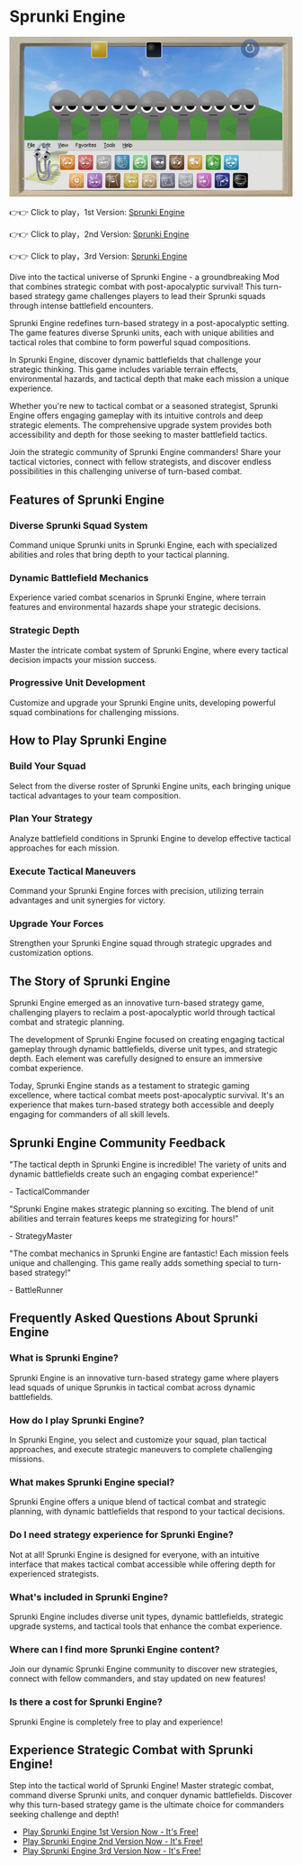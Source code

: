 # Sprunki Engine

![Sprunki Engine](https://raw.githubusercontent.com/sprunkiscrunkly/sprunki-engine/refs/heads/main/sprunki-engine.png "Sprunki Engine")

👉👉 Click to play，1st Version: [Sprunki Engine](https://sprunksters.com/sprunki-engine/ "Sprunki Engine")

👉👉 Click to play，2nd Version: [Sprunki Engine](https://sprunkiscrunkly.com/sprunki-engine/ "Sprunki Engine")

👉👉 Click to play，3rd Version: [Sprunki Engine](https://sprunkipyramixed.com/sprunki-engine/ "Sprunki Engine")

Dive into the tactical universe of Sprunki Engine - a groundbreaking Mod that combines strategic combat with post-apocalyptic survival! This turn-based strategy game challenges players to lead their Sprunki squads through intense battlefield encounters.

Sprunki Engine redefines turn-based strategy in a post-apocalyptic setting. The game features diverse Sprunki units, each with unique abilities and tactical roles that combine to form powerful squad compositions.

In Sprunki Engine, discover dynamic battlefields that challenge your strategic thinking. This game includes variable terrain effects, environmental hazards, and tactical depth that make each mission a unique experience.

Whether you're new to tactical combat or a seasoned strategist, Sprunki Engine offers engaging gameplay with its intuitive controls and deep strategic elements. The comprehensive upgrade system provides both accessibility and depth for those seeking to master battlefield tactics.

Join the strategic community of Sprunki Engine commanders! Share your tactical victories, connect with fellow strategists, and discover endless possibilities in this challenging universe of turn-based combat.

## Features of Sprunki Engine

### Diverse Sprunki Squad System

Command unique Sprunki units in Sprunki Engine, each with specialized abilities and roles that bring depth to your tactical planning.

### Dynamic Battlefield Mechanics

Experience varied combat scenarios in Sprunki Engine, where terrain features and environmental hazards shape your strategic decisions.

### Strategic Depth

Master the intricate combat system of Sprunki Engine, where every tactical decision impacts your mission success.

### Progressive Unit Development

Customize and upgrade your Sprunki Engine units, developing powerful squad combinations for challenging missions.

## How to Play Sprunki Engine

### Build Your Squad

Select from the diverse roster of Sprunki Engine units, each bringing unique tactical advantages to your team composition.

### Plan Your Strategy

Analyze battlefield conditions in Sprunki Engine to develop effective tactical approaches for each mission.

### Execute Tactical Maneuvers

Command your Sprunki Engine forces with precision, utilizing terrain advantages and unit synergies for victory.

### Upgrade Your Forces

Strengthen your Sprunki Engine squad through strategic upgrades and customization options.

## The Story of Sprunki Engine

Sprunki Engine emerged as an innovative turn-based strategy game, challenging players to reclaim a post-apocalyptic world through tactical combat and strategic planning.

The development of Sprunki Engine focused on creating engaging tactical gameplay through dynamic battlefields, diverse unit types, and strategic depth. Each element was carefully designed to ensure an immersive combat experience.

Today, Sprunki Engine stands as a testament to strategic gaming excellence, where tactical combat meets post-apocalyptic survival. It's an experience that makes turn-based strategy both accessible and deeply engaging for commanders of all skill levels.

## Sprunki Engine Community Feedback

"The tactical depth in Sprunki Engine is incredible! The variety of units and dynamic battlefields create such an engaging combat experience!"

\- TacticalCommander

"Sprunki Engine makes strategic planning so exciting. The blend of unit abilities and terrain features keeps me strategizing for hours!"

\- StrategyMaster

"The combat mechanics in Sprunki Engine are fantastic! Each mission feels unique and challenging. This game really adds something special to turn-based strategy!"

\- BattleRunner

## Frequently Asked Questions About Sprunki Engine

### What is Sprunki Engine?

Sprunki Engine is an innovative turn-based strategy game where players lead squads of unique Sprunkis in tactical combat across dynamic battlefields.

### How do I play Sprunki Engine?

In Sprunki Engine, you select and customize your squad, plan tactical approaches, and execute strategic maneuvers to complete challenging missions.

### What makes Sprunki Engine special?

Sprunki Engine offers a unique blend of tactical combat and strategic planning, with dynamic battlefields that respond to your tactical decisions.

### Do I need strategy experience for Sprunki Engine?

Not at all! Sprunki Engine is designed for everyone, with an intuitive interface that makes tactical combat accessible while offering depth for experienced strategists.

### What's included in Sprunki Engine?

Sprunki Engine includes diverse unit types, dynamic battlefields, strategic upgrade systems, and tactical tools that enhance the combat experience.

### Where can I find more Sprunki Engine content?

Join our dynamic Sprunki Engine community to discover new strategies, connect with fellow commanders, and stay updated on new features!

### Is there a cost for Sprunki Engine?

Sprunki Engine is completely free to play and experience!

## Experience Strategic Combat with Sprunki Engine!

Step into the tactical world of Sprunki Engine! Master strategic combat, command diverse Sprunki units, and conquer dynamic battlefields. Discover why this turn-based strategy game is the ultimate choice for commanders seeking challenge and depth!

- [Play Sprunki Engine 1st Version Now - It's Free!](https://sprunksters.com/sprunki-engine/)
- [Play Sprunki Engine 2nd Version Now - It's Free!](https://sprunkiscrunkly.com/sprunki-engine/)
- [Play Sprunki Engine 3rd Version Now - It's Free!](https://sprunkipyramixed.com/sprunki-engine/)
